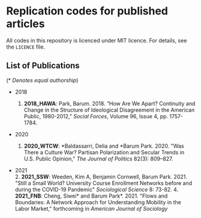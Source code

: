 # Replication codes for published articles

All codes in this repository is licenced under MIT licence. For details, see the `LICENCE` file.

## List of Publications
(\* *Denotes equal authorship*)

- 2018
  1. **2018_HAWA**: Park, Barum. 2018. “How Are We Apart? Continuity and Change in the Structure of Ideological Disagreement in the American Public, 1980-2012,” *Social Forces*, Volume 96, Issue 4, pp. 1757-1784.

- 2020
  1. **2020_WTCW**: \*Baldassarri, Delia and \*Barum Park. 2020. "Was There a Culture War? Partisan Polarization and Secular Trends in U.S. Public Opinion," *The Journal of Politics* 82(3): 809–827.

- 2021  
  2. **2021_SSW**: Weeden, Kim A, Benjamin Cornwell, Barum Park. 2021. "Still a Small World? University Course Enrollment Networks before and during the COVID-19 Pandemic" *Sociological Science* 8: 73-82.
  4. **2021_FNB**: Cheng, Siwei\* and Barum Park\*. 2021. "Flows and Boundaries: A Network Approach for Understanding Mobility in the Labor Market," forthcoming in *American Journal of Sociology*
